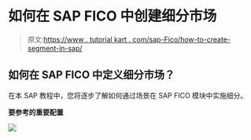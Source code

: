 # 如何在 SAP FICO 中创建细分市场

> 原文:[https://www . tutorial kart . com/sap-Fico/how-to-create-segment-in-sap/](https://www.tutorialkart.com/sap-fico/how-to-create-segment-in-sap/)

## 如何在 SAP FICO 中定义细分市场？

在本 SAP 教程中，您将逐步了解如何通过场景在 SAP FICO 模块中实施细分。

**要参考的重要配置**

[![](../Images/925da31b32d6bc3827932f6c8afb11bb.png)](https://www.tutorialkart.com/)